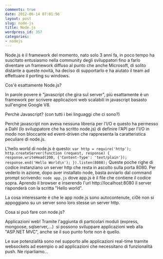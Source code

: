 ```yaml
---
comments: true
date: 2012-06-14 07:01:56
layout: post
slug: node-js
title: Node.js
wordpress_id: 357
categories:
- nodejs
---
```


Node.js è il framework del momento, nato solo 3 anni fa, in poco tempo ha suscitato entusiasmo nella community degli sviluppatori fino a farlo diventare un framework diffuso al punto che anche Microsoft, di solito distante a queste novità, ha deciso di supportarlo e ha aiutato il team ad effettuare il porting su windows.

Cos'è esattamente Node.js?



In parole povere è "javascript che gira sul server", più esattamente è un framework per scrivere applicazioni web scalabili in javascript basasto sull'engine Google V8.

Perchè Javascript? (con tutti i bei linguaggi che ci sono?)

Perchè javascript non aveva nessuna libreria per l'I/O e questo ha permesso a Dahl (lo sviluppatore che ha scritto node.js) di definire l'API per l'I/O in modo non bloccante ed event-driven che rappresenta la caratteristica peculiare di node.js.

L'hello world di node.js è questo:
`var http = require('http');
http.createServer(function (request, response) {
 response.writeHead(200, {'Content-Type': 'text/plain'});
 response.end('Hello World\n');
}).listen(8080);`
Queste poche righe di codice instanziano un server http che resta in ascolto sulla porta 8080. Per vederlo in azione, dopo aver installato node, basta avviarlo dal command prompt scrivendo:
`node app.js`
dove app.js è il file che contiene il codice sopra. Aprendo il browser e inserendo l'url http://localhost:8080 il server risponderà con la scritta "Hello world".

La cosa interessante è che le app node.js sono autocontenute, ci0è non si appoggiano su un server sono loro stesse un server http.

Cosa si può fare con node.js?

Applicazioni web! Tramite l'aggiunta di particolari moduli (express, mongoose, sqlserver,...)  si possono sviluppare applicazioni web alla "ASP.NET MVC", anche se il suo punto forte non è quello.

Le sue potenzialità sono nel supporto alle applicazioni real-time tramite websockets ad esempio o ad applicazioni che necessitano di funzionalità push. Ne riparliamo...

